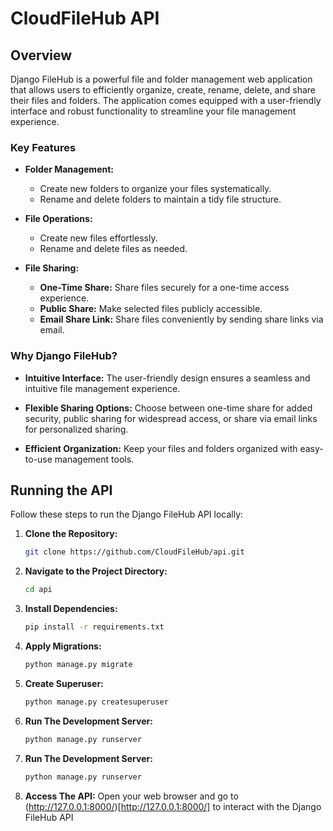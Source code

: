 # CloudFileHub API

## Overview

Django FileHub is a powerful file and folder management web application that allows users to efficiently organize, create, rename, delete, and share their files and folders. The application comes equipped with a user-friendly interface and robust functionality to streamline your file management experience.

### Key Features

- **Folder Management:**
  - Create new folders to organize your files systematically.
  - Rename and delete folders to maintain a tidy file structure.

- **File Operations:**
  - Create new files effortlessly.
  - Rename and delete files as needed.

- **File Sharing:**
  - **One-Time Share:** Share files securely for a one-time access experience.
  - **Public Share:** Make selected files publicly accessible.
  - **Email Share Link:** Share files conveniently by sending share links via email.

### Why Django FileHub?

- **Intuitive Interface:** The user-friendly design ensures a seamless and intuitive file management experience.

- **Flexible Sharing Options:** Choose between one-time share for added security, public sharing for widespread access, or share via email links for personalized sharing.

- **Efficient Organization:** Keep your files and folders organized with easy-to-use management tools.

## Running the API

Follow these steps to run the Django FileHub API locally:

1. **Clone the Repository:**
   ```bash
   git clone https://github.com/CloudFileHub/api.git
   ```

2. **Navigate to the Project Directory:**
   ```bash
   cd api
   ```

3. **Install Dependencies:**
   ```bash
   pip install -r requirements.txt
   ```

4. **Apply Migrations:**
   ```bash
   python manage.py migrate
   ```

5. **Create Superuser:**
   ```bash
   python manage.py createsuperuser
   ```

6. **Run The Development Server:**
   ```bash
   python manage.py runserver
   ```

7. **Run The Development Server:**
   ```bash
   python manage.py runserver
   ```

8. **Access The API:**
   Open your web browser and go to (http://127.0.0.1:8000/)[http://127.0.0.1:8000/] to interact with the Django FileHub API
